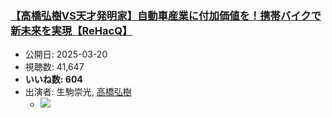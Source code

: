 ### [【高橋弘樹VS天才発明家】自動車産業に付加価値を！携帯バイクで新未来を実現【ReHacQ】](https://www.youtube.com/watch?v=fKqrGnDn2Cg)
-   公開日: 2025-03-20
-   視聴数: 41,647
-   **いいね数: 604**
-   出演者: 生駒崇光, [高橋弘樹](/rehacq_fan/people/高橋弘樹 "wikilink")
    - [![](https://img.youtube.com/vi/fKqrGnDn2Cg/hqdefault.jpg)](https://www.youtube.com/watch?v=fKqrGnDn2Cg)
